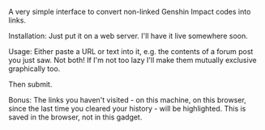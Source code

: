 A very simple interface to convert non-linked Genshin Impact codes into links.

Installation:
Just put it on a web server. I'll have it live somewhere soon.

Usage:
Either paste a URL or text into it, e.g. the contents of a forum post you just saw.
Not both!
If I'm not too lazy I'll make them mutually exclusive graphically too.

Then submit.

Bonus: The links you haven't visited - on this machine, on this browser, since the last time you cleared your history - will be highlighted.
This is saved in the browser, not in this gadget.
